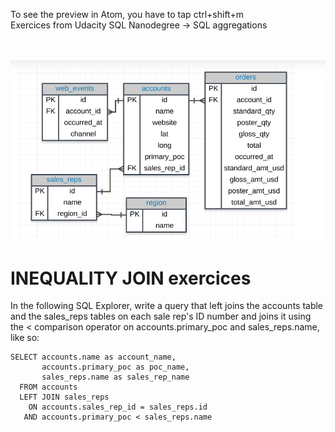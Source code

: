 
To see the preview in Atom, you have to tap ctrl+shift+m </br>
Exercices from Udacity SQL Nanodegree -> SQL aggregations  </br> </br> </br>


![](assets/groupy_by-82530243.PNG)

# INEQUALITY JOIN  exercices

In the following SQL Explorer, write a query that left joins the accounts table and the sales_reps tables on each sale rep's ID number and joins it using the < comparison operator on accounts.primary_poc and sales_reps.name, like so:
```
SELECT accounts.name as account_name,
       accounts.primary_poc as poc_name,
       sales_reps.name as sales_rep_name
  FROM accounts
  LEFT JOIN sales_reps
    ON accounts.sales_rep_id = sales_reps.id
   AND accounts.primary_poc < sales_reps.name
```
